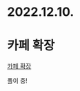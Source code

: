 # 2022.12.10.

# 카페 확장

[카페 확장](https://school.programmers.co.kr/learn/courses/15009/lessons/121689)

풀이 중!